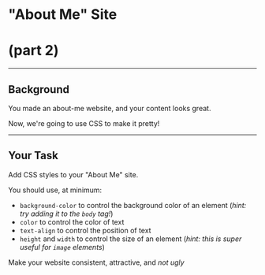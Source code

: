 # "About Me" Site

# (part 2)

----

## Background
You made an about-me website, and your content looks great.

Now, we're going to use CSS to make it pretty!

----

## Your Task
Add CSS styles to your "About Me" site. 

You should use, at minimum:
* `background-color` to control the background color of an element (*hint: try adding it to the `body` tag!*)
* `color` to control the color of text
* `text-align` to control the position of text
* `height` and `width` to control the size of an element (*hint: this is super useful for `image` elements*)

Make your website consistent, attractive, and *not ugly*
